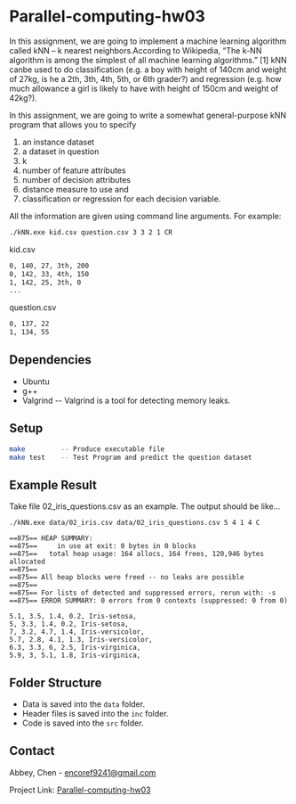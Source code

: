 # Parallel-computing-hw03
In this assignment, we are going to implement a machine learning algorithm called kNN – k nearest neighbors.According to Wikipedia, “The k-NN algorithm is among the simplest of all machine learning algorithms.” [1] kNN canbe used to do classification (e.g. a boy with height of 140cm and weight of 27kg, is he a 2th, 3th, 4th, 5th, or 6th grader?)
and regression (e.g. how much allowance a girl is likely to have with height of 150cm and weight of 42kg?).

In this assignment, we are going to write a somewhat general-purpose kNN program that allows you to specify 

1) an instance dataset 
2) a dataset in question
3) k
4) number of feature attributes
5) number of decision attributes
6) distance measure to use and 
7) classification or regression for each decision variable. 

All the information are given using command line arguments. For example: 

```sh
./kNN.exe kid.csv question.csv 3 3 2 1 CR 
```

kid.csv
```sh
0, 140, 27, 3th, 200
0, 142, 33, 4th, 150
1, 142, 25, 3th, 0
...
```
question.csv 
```sh
0, 137, 22
1, 134, 55 
```
## Dependencies
* Ubuntu
* g++
* Valgrind   -- Valgrind is a tool for detecting memory leaks.

## Setup
```sh
make         -- Produce executable file
make test    -- Test Program and predict the question dataset
```

## Example Result
Take file 02_iris_questions.csv as an example.
The output should be like...
```
./kNN.exe data/02_iris.csv data/02_iris_questions.csv 5 4 1 4 C

==875== HEAP SUMMARY:
==875==     in use at exit: 0 bytes in 0 blocks
==875==   total heap usage: 164 allocs, 164 frees, 120,946 bytes allocated
==875==
==875== All heap blocks were freed -- no leaks are possible
==875==
==875== For lists of detected and suppressed errors, rerun with: -s
==875== ERROR SUMMARY: 0 errors from 0 contexts (suppressed: 0 from 0)

5.1, 3.5, 1.4, 0.2, Iris-setosa, 
5, 3.3, 1.4, 0.2, Iris-setosa, 
7, 3.2, 4.7, 1.4, Iris-versicolor, 
5.7, 2.8, 4.1, 1.3, Iris-versicolor, 
6.3, 3.3, 6, 2.5, Iris-virginica, 
5.9, 3, 5.1, 1.8, Iris-virginica, 

```
## Folder Structure
* Data is saved into the `data` folder.
* Header files is saved into the `inc` folder.
* Code is saved into the `src` folder.

## Contact

Abbey, Chen - encoref9241@gmail.com

Project Link: [Parallel-computing-hw03](https://github.com/EasternGD/Parallel-computing-hw03.git)
